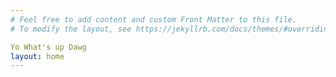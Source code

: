 ```yaml
---
# Feel free to add content and custom Front Matter to this file.
# To modify the layout, see https://jekyllrb.com/docs/themes/#overriding-theme-defaults

Yo What's up Dawg
layout: home
---
```

